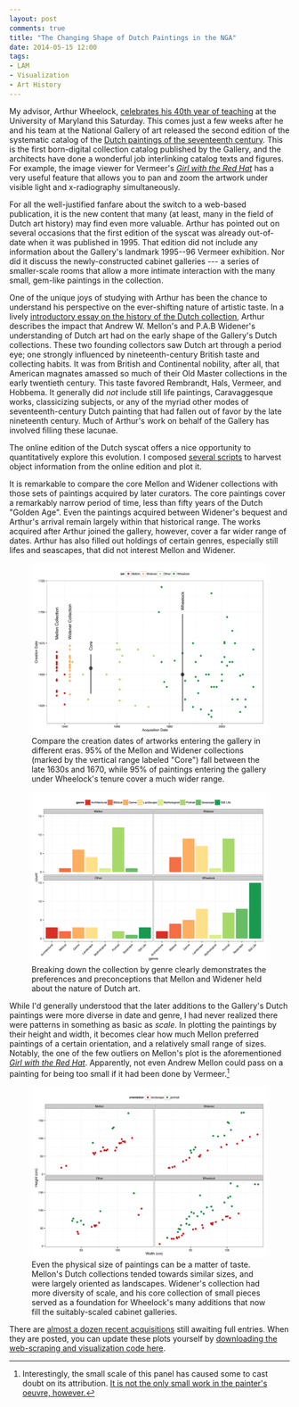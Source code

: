 ```yaml
---
layout: post
comments: true
title: "The Changing Shape of Dutch Paintings in the NGA"
date: 2014-05-15 12:00
tags:
- LAM
- Visualization
- Art History
---
```


My advisor, Arthur Wheelock, [celebrates his 40th year of teaching][celebration] at the University of Maryland this Saturday.
This comes just a few weeks after he and his team at the National Gallery of art released the second edition of the systematic catalog of the [Dutch paintings of the seventeenth century][oed].
This is the first born-digital collection catalog published by the Gallery, and the architects have done a wonderful job interlinking catalog texts and figures.
For example, the image viewer for Vermeer's [*Girl with the Red Hat*][vermeer] has a very useful feature that allows you to pan and zoom the artwork under visible light and x-radiography simultaneously.

For all the well-justified fanfare about the switch to a web-based publication, it is the new content that many (at least, many in the field of Dutch art history) may find even more valuable.
Arthur has pointed out on several occasions that the first edition of the syscat was already out-of-date when it was published in 1995.
That edition did not include any information about the Gallery's landmark 1995--96 Vermeer exhibition.
Nor did it discuss the newly-constructed cabinet galleries --- a series of smaller-scale rooms that allow a more intimate interaction with the many small, gem-like paintings in the collection.

One of the unique joys of studying with Arthur has been the chance to understand his perspective on the ever-shifting nature of artistic taste.
In a lively [introductory essay on the history of the Dutch collection][collhist], Arthur describes the impact that Andrew W. Mellon's and P.A.B Widener's understanding of Dutch art had on the early shape of the Gallery's Dutch collections.
These two founding collectors saw Dutch art through a period eye; one strongly influenced by nineteenth-century British taste and collecting habits.
It was from British and Continental nobility, after all, that American magnates amassed so much of their Old Master collections in the early twentieth century.
This taste favored Rembrandt, Hals, Vermeer, and Hobbema.
It generally did *not* include still life paintings, Caravaggesque works, classicizing subjects, or any of the myriad other modes of seventeenth-century Dutch painting that had fallen out of favor by the late nineteenth century.
Much of Arthur's work on behalf of the Gallery has involved filling these lacunae.

The online edition of the Dutch syscat offers a nice opportunity to quantitatively explore this evolution.
I composed [several scripts][ngagit] to harvest object information from the online edition and plot it.

It is remarkable to compare the core Mellon and Widener collections with those sets of paintings acquired by later curators.
The core paintings cover a remarkably narrow period of time, less than fifty years of the Dutch "Golden Age".
Even the paintings acquired between Widener's bequest and Arthur's arrival remain largely within that historical range.
The works acquired after Arthur joined the gallery, however, cover a far wider range of dates.
Arthur has also filled out holdings of certain genres, especially still lifes and seascapes, that did not interest Mellon and Widener.

<figure>
<a href="/assets/images/nga_date_plot.svg"><img src="/assets/images/nga_date_plot.svg"></a>
<figcaption>Compare the creation dates of artworks entering the gallery in different eras. 95% of the Mellon and Widener collections (marked by the vertical range labeled "Core") fall between the late 1630s and 1670, while 95% of paintings entering the gallery under Wheelock's tenure cover a much wider range.</figcaption>
</figure>

<figure>
<a href="/assets/images/nga_genres.svg"><img src="/assets/images/nga_genres.svg"></a>
<figcaption>Breaking down the collection by genre clearly demonstrates the preferences and preconceptions that Mellon and Widener held about the nature of Dutch art.</figcaption>
</figure>

While I'd generally understood that the later additions to the Gallery's Dutch paintings were more diverse in date and genre, I had never realized there were patterns in something as basic as *scale*.
In plotting the paintings by their height and width, it becomes clear how much Mellon preferred paintings of a certain orientation, and a relatively small range of sizes.
Notably, the one of the few outliers on Mellon's plot is the aforementioned [*Girl with the Red Hat*][vermeer].
Apparently, not even Andrew Mellon could pass on a painting for being too small if it had been done by Vermeer.[^small]

<figure>
<a href="/assets/images/nga_sizes.svg"><img src="/assets/images/nga_sizes.svg"></a>
<figcaption>Even the physical size of paintings can be a matter of taste. Mellon's Dutch collections tended towards similar sizes, and were largely oriented as landscapes. Widener's collection had more diversity of scale, and his core collection of small pieces served as a foundation for Wheelock's many additions that now fill the suitably-scaled cabinet galleries.</figcaption>
</figure>

There are [almost a dozen recent acquisitions][recent] still awaiting full entries.
When they are posted, you can update these plots yourself by [downloading the web-scraping and visualization code here][ngagit].

[recent]: http://www.nga.gov/content/ngaweb/research/online-editions/17th-century-dutch-paintings/recent-acquisitions-dutch-paintings-17th.html

[vermeer]: http://purl.org/nga/collection/artobject/60

[collhist]: http://www.nga.gov/content/ngaweb/research/online-editions/17th-century-dutch-paintings/essay-history-dutch-paintings-nga.html

[oed]: http://www.nga.gov/content/ngaweb/research/online-editions/17th-century-dutch-paintings.html

[celebration]: http://arthistory.umd.edu/department-celebrate-professor-arthur-k-wheelock-jr-daylong-symposium-saturday-may-17th

[ngagit]: https://github.com/mdlincoln/nga_dutch_collections

[^small]: Interestingly, the small scale of this panel has caused some to cast doubt on its attribution. [It is not the only small work in the painter's oeuvre, however.](http://www.essentialvermeer.com/vermeer_in_scale_one.html)
